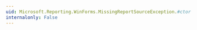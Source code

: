 ```yaml
---
uid: Microsoft.Reporting.WinForms.MissingReportSourceException.#ctor
internalonly: False
---
```

